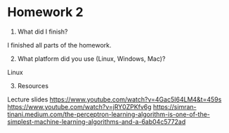 # Homework 2

1. What did I finish?

I finished all parts of the homework.

2. What platform did you use (Linux, Windows, Mac)?

Linux

3. Resources

Lecture slides
https://www.youtube.com/watch?v=4Gac5I64LM4&t=459s
https://www.youtube.com/watch?v=jRY0ZPKfv6g
https://simran-tinani.medium.com/the-perceptron-learning-algorithm-is-one-of-the-simplest-machine-learning-algorithms-and-a-6ab04c5772ad